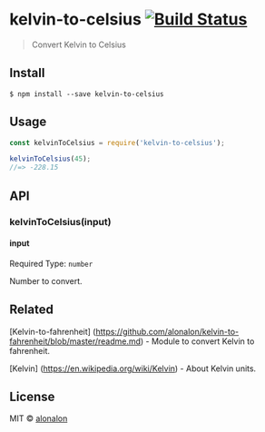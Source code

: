 # kelvin-to-celsius [![Build Status](https://travis-ci.org/alonalon/kelvin-to-celsius.svg?branch=master)](https://travis-ci.org/alonalon/kelvin-to-celsius)

> Convert Kelvin to Celsius


## Install

```
$ npm install --save kelvin-to-celsius
```


## Usage

```js
const kelvinToCelsius = require('kelvin-to-celsius');

kelvinToCelsius(45);
//=> -228.15
```


## API

### kelvinToCelsius(input)

#### input
Required
Type: `number`

Number to convert.

## Related 
[Kelvin-to-fahrenheit] (https://github.com/alonalon/kelvin-to-fahrenheit/blob/master/readme.md) - Module to convert Kelvin to fahrenheit.

[Kelvin] (https://en.wikipedia.org/wiki/Kelvin) - About Kelvin units.

## License

MIT © [alonalon](http://github.com/alonalon)
